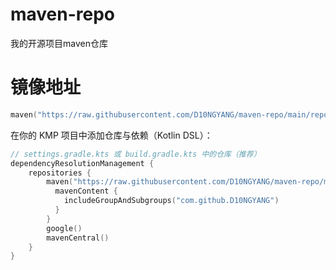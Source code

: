 # maven-repo
我的开源项目maven仓库

# 镜像地址
```kotlin
maven("https://raw.githubusercontent.com/D10NGYANG/maven-repo/main/repository")
```

在你的 KMP 项目中添加仓库与依赖（Kotlin DSL）：

```kotlin
// settings.gradle.kts 或 build.gradle.kts 中的仓库（推荐）
dependencyResolutionManagement {
    repositories {
        maven("https://raw.githubusercontent.com/D10NGYANG/maven-repo/main/repository") {
          mavenContent {
            includeGroupAndSubgroups("com.github.D10NGYANG")
          }
        }
        google()
        mavenCentral()
    }
}
```
